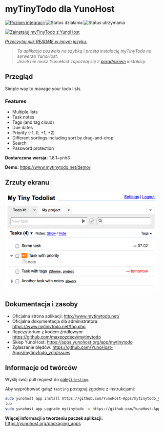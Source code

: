 <!--
To README zostało automatycznie wygenerowane przez <https://github.com/YunoHost/apps/tree/master/tools/readme_generator>
Nie powinno być ono edytowane ręcznie.
-->

# myTinyTodo dla YunoHost

[![Poziom integracji](https://apps.yunohost.org/badge/integration/mytinytodo)](https://ci-apps.yunohost.org/ci/apps/mytinytodo/)
![Status działania](https://apps.yunohost.org/badge/state/mytinytodo)
![Status utrzymania](https://apps.yunohost.org/badge/maintained/mytinytodo)

[![Zainstaluj myTinyTodo z YunoHost](https://install-app.yunohost.org/install-with-yunohost.svg)](https://install-app.yunohost.org/?app=mytinytodo)

*[Przeczytaj plik README w innym języku.](./ALL_README.md)*

> *Ta aplikacja pozwala na szybką i prostą instalację myTinyTodo na serwerze YunoHost.*  
> *Jeżeli nie masz YunoHost zapoznaj się z [poradnikiem](https://yunohost.org/install) instalacji.*

## Przegląd

Simple way to manage your todo lists. 

### Features

- Multiple lists
- Task notes
- Tags (and tag cloud)
- Due dates
- Priority (-1, 0, +1, +2)
- Different sortings including sort by drag-and-drop
- Search
- Password protection


**Dostarczona wersja:** 1.8.1~ynh3

**Demo:** <https://www.mytinytodo.net/demo/>

## Zrzuty ekranu

![Zrzut ekranu z myTinyTodo](./doc/screenshots/shot-v14b1.png)

## Dokumentacja i zasoby

- Oficjalna strona aplikacji: <http://www.mytinytodo.net/>
- Oficjalna dokumentacja dla administratora: <https://www.mytinytodo.net/faq.php>
- Repozytorium z kodem źródłowym: <https://github.com/maxpozdeev/mytinytodo>
- Sklep YunoHost: <https://apps.yunohost.org/app/mytinytodo>
- Zgłaszanie błędów: <https://github.com/YunoHost-Apps/mytinytodo_ynh/issues>

## Informacje od twórców

Wyślij swój pull request do [gałęzi `testing`](https://github.com/YunoHost-Apps/mytinytodo_ynh/tree/testing).

Aby wypróbować gałąź `testing` postępuj zgodnie z instrukcjami:

```bash
sudo yunohost app install https://github.com/YunoHost-Apps/mytinytodo_ynh/tree/testing --debug
lub
sudo yunohost app upgrade mytinytodo -u https://github.com/YunoHost-Apps/mytinytodo_ynh/tree/testing --debug
```

**Więcej informacji o tworzeniu paczek aplikacji:** <https://yunohost.org/packaging_apps>
